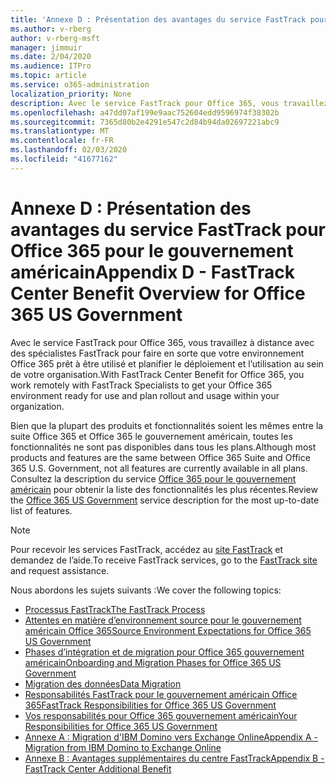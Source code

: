 ```yaml
---
title: 'Annexe D : Présentation des avantages du service FastTrack pour Office 365 pour le gouvernement américain'
ms.author: v-rberg
author: v-rberg-msft
manager: jimmuir
ms.date: 2/04/2020
ms.audience: ITPro
ms.topic: article
ms.service: o365-administration
localization_priority: None
description: Avec le service FastTrack pour Office 365, vous travaillez à distance avec des spécialistes FastTrack pour faire en sorte que votre environnement Office 365 prêt à être utilisé et planifier le déploiement et l’utilisation au sein de votre organisation.
ms.openlocfilehash: a47dd07af199e9aac752604edd9596974f38302b
ms.sourcegitcommit: 7365d80b2e4291e547c2d84b94da02697221abc9
ms.translationtype: MT
ms.contentlocale: fr-FR
ms.lasthandoff: 02/03/2020
ms.locfileid: "41677162"
---
```

# <a name="appendix-d---fasttrack-center-benefit-overview-for-office-365-us-government"></a><span data-ttu-id="42cdc-103">Annexe D : Présentation des avantages du service FastTrack pour Office 365 pour le gouvernement américain</span><span class="sxs-lookup"><span data-stu-id="42cdc-103">Appendix D - FastTrack Center Benefit Overview for Office 365 US Government</span></span>

<span data-ttu-id="42cdc-104">Avec le service FastTrack pour Office 365, vous travaillez à distance avec des spécialistes FastTrack pour faire en sorte que votre environnement Office 365 prêt à être utilisé et planifier le déploiement et l’utilisation au sein de votre organisation.</span><span class="sxs-lookup"><span data-stu-id="42cdc-104">With FastTrack Center Benefit for Office 365, you work remotely with FastTrack Specialists to get your Office 365 environment ready for use and plan rollout and usage within your organization.</span></span> 
  
<span data-ttu-id="42cdc-105">Bien que la plupart des produits et fonctionnalités soient les mêmes entre la suite Office 365 et Office 365 le gouvernement américain, toutes les fonctionnalités ne sont pas disponibles dans tous les plans.</span><span class="sxs-lookup"><span data-stu-id="42cdc-105">Although most products and features are the same between Office 365 Suite and Office 365 U.S. Government, not all features are currently available in all plans.</span></span> <span data-ttu-id="42cdc-106">Consultez la description du service [Office 365 pour le gouvernement américain](https://aka.ms/aboutgovcloud) pour obtenir la liste des fonctionnalités les plus récentes.</span><span class="sxs-lookup"><span data-stu-id="42cdc-106">Review the [Office 365 US Government](https://aka.ms/aboutgovcloud) service description for the most up-to-date list of features.</span></span>

> [!NOTE]
> <span data-ttu-id="42cdc-107">Pour recevoir les services FastTrack, accédez au [site FastTrack](https://go.microsoft.com/fwlink/?linkid=780698) et demandez de l’aide.</span><span class="sxs-lookup"><span data-stu-id="42cdc-107">To receive FastTrack services, go to the [FastTrack site](https://go.microsoft.com/fwlink/?linkid=780698) and request assistance.</span></span>  

<span data-ttu-id="42cdc-108">Nous abordons les sujets suivants :</span><span class="sxs-lookup"><span data-stu-id="42cdc-108">We cover the following topics:</span></span>
- [<span data-ttu-id="42cdc-109">Processus FastTrack</span><span class="sxs-lookup"><span data-stu-id="42cdc-109">The FastTrack Process</span></span>](O365-fasttrack-process.md) 
- [<span data-ttu-id="42cdc-110">Attentes en matière d’environnement source pour le gouvernement américain Office 365</span><span class="sxs-lookup"><span data-stu-id="42cdc-110">Source Environment Expectations for Office 365 US Government</span></span>](US-Gov-appendix-source-environment-expectations.md)   
- [<span data-ttu-id="42cdc-111">Phases d’intégration et de migration pour Office 365 gouvernement américain</span><span class="sxs-lookup"><span data-stu-id="42cdc-111">Onboarding and Migration Phases for Office 365 US Government</span></span>](US-Gov-appendix-onboarding-and-migration.md)
- [<span data-ttu-id="42cdc-112">Migration des données</span><span class="sxs-lookup"><span data-stu-id="42cdc-112">Data Migration</span></span>](O365-data-migration.md)    
- [<span data-ttu-id="42cdc-113">Responsabilités FastTrack pour le gouvernement américain Office 365</span><span class="sxs-lookup"><span data-stu-id="42cdc-113">FastTrack Responsibilities for Office 365 US Government</span></span>](US-Gov-appendix-fasttrack-responsibilities.md)   
- [<span data-ttu-id="42cdc-114">Vos responsabilités pour Office 365 gouvernement américain</span><span class="sxs-lookup"><span data-stu-id="42cdc-114">Your Responsibilities for Office 365 US Government</span></span>](US-Gov-appendix-your-responsibilities.md) 
- [<span data-ttu-id="42cdc-115">Annexe A : Migration d'IBM Domino vers Exchange Online</span><span class="sxs-lookup"><span data-stu-id="42cdc-115">Appendix A - Migration from IBM Domino to Exchange Online</span></span>](O365-from-ibm-domino-to-exchange-online.md)   
- [<span data-ttu-id="42cdc-116">Annexe B : Avantages supplémentaires du centre FastTrack</span><span class="sxs-lookup"><span data-stu-id="42cdc-116">Appendix B - FastTrack Center Additional Benefit</span></span>](O365-fasttrack-additional-benefits.md)


